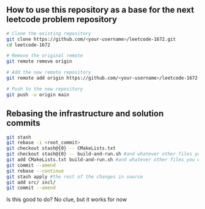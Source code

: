 ## How to use this repository as a base for the next leetcode problem repository

```bash
# Clone the existing repository
git clone https://github.com/<your-username>/leetcode-1672.git
cd leetcode-1672

# Remove the original remote
git remote remove origin

# Add the new remote repository
git remote add origin https://github.com/<your-username>/leetcode-1672-new.git

# Push to the new repository
git push -u origin main
```

## Rebasing the infrastructure and solution commits

```bash
git stash
git rebase -i <root_commit>
git checkout stash@{0} -- CMakeLists.txt
git checkout stash@{0} -- build-and-run.sh #and whatever other files you want here
git add CMakeLists.txt build-and-run.sh #and whatever other files you want here
git commit --amend
git rebase --continue
git stash apply #the rest of the changes in source
git add src/ incl/
git commit --amend
```

Is this good to do? No clue, but it works for now
